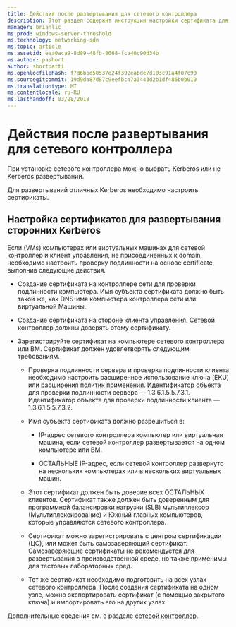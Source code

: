 ```yaml
---
title: Действия после развертывания для сетевого контроллера
description: Этот раздел содержит инструкции настройки сертификата для развертываний без Kerberos сетевой контроллер в Windows Server 2016 Datacenter.
manager: brianlic
ms.prod: windows-server-threshold
ms.technology: networking-sdn
ms.topic: article
ms.assetid: eea0aca9-8d89-48fb-8068-fca40c90d34b
ms.author: pashort
author: shortpatti
ms.openlocfilehash: f7d6bbd50537e24f392eabde7d103c91a4f07c90
ms.sourcegitcommit: 19d9da87d87c9eefbca7a3443d2b1df486b0b010
ms.translationtype: MT
ms.contentlocale: ru-RU
ms.lasthandoff: 03/28/2018
---
```

# <a name="post-deployment-steps-for-network-controller"></a>Действия после развертывания для сетевого контроллера

При установке сетевого контроллера можно выбрать Kerberos или не Kerberos развертываний.

Для развертываний отличных Kerberos необходимо настроить сертификаты.

## <a name="configure-certificates-for-non-kerberos-deployments"></a>Настройка сертификатов для развертывания сторонних Kerberos

Если \(VMs\) компьютерах или виртуальных машинах для сетевой контроллер и клиент управления, не присоединенных к domain\, необходимо настроить проверку подлинности на основе certificate\, выполнив следующие действия.

- Создание сертификата на контроллере сети для проверки подлинности компьютера. Имя субъекта сертификата должно быть такой же, как DNS-имя компьютера контроллера сети или виртуальной Машины.

- Создание сертификата на стороне клиента управления. Сетевой контроллер должны доверять этому сертификату.
  
- Зарегистрируйте сертификат на компьютере сетевого контроллера или ВМ. Сертификат должен удовлетворять следующим требованиям.
  
    -  Проверка подлинности сервера и проверка подлинности клиента необходимо настроить расширенное использование ключа \(EKU\) или расширения политик применения. Идентификатор объекта для проверки подлинности сервера — 1.3.6.1.5.5.7.3.1. Идентификатор объекта для проверки подлинности клиента — 1.3.6.1.5.5.7.3.2.
  
    - Имя субъекта сертификата должно разрешиться в:
  
        - IP-адрес сетевого контроллера компьютер или виртуальная машина, если сетевой контроллер развертывается на одном компьютере или ВМ.

        - ОСТАЛЬНЫЕ IP-адрес, если сетевой контроллер развернуто на нескольких компьютерах или в нескольких виртуальных машин.
  
    - Этот сертификат должен быть доверие всех ОСТАЛЬНЫХ клиентов. Сертификат также должен быть доверенным для программной балансировки нагрузки (SLB) мультиплексор (Мультиплексирование) и Южный главных компьютеров, которые управляются сетевого контроллера.
  
    - Сертификат можно зарегистрировать с центром сертификации (ЦС), или может быть самозаверяющий сертификат. Самозаверяющие сертификаты не рекомендуется для развертывания в производственной среде, но также применимы для тестовых лабораторных сред.
  
    - Тот же сертификат необходимо подготовить на всех узлах сетевого контроллера. После создания сертификата на одном узле, можно экспортировать сертификат (с помощью закрытого ключа) и импортировать его на других узлах.

Дополнительные сведения см. в разделе [сетевой контроллер](Network-Controller.md).

